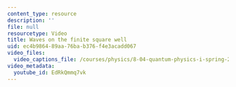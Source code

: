```yaml
---
content_type: resource
description: ''
file: null
resourcetype: Video
title: Waves on the finite square well
uid: ec4b9864-89aa-76ba-b376-f4e3acadd067
video_files:
  video_captions_file: /courses/physics/8-04-quantum-physics-i-spring-2016/video-lectures/part-2/waves-on-the-finite-square-well/EdRkQmmq7vk.vtt
video_metadata:
  youtube_id: EdRkQmmq7vk
---
```

